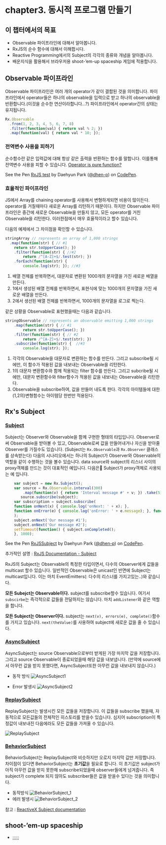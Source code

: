 # chapter3. 동시적 프로그램 만들기
## 이 챕터에서의 목표
- Observable 파이프라인에 대해서 알아봅니다.
- RxJS의 순수 함수에 대해서 이해합시다.
- Reactive Programming에서의 Subject의 각각의 종류와 개념을 알아봅니다.
- 배운지식을 활용해서 브라우저용 shoot-’em-up spaceship 게임에 적용합니다.

## Observable 파이프라인
Observable 파이프라인은 여러 개의 operator가 같이 결합된 것을 의미합니다. 파이프라인에서 operator들은 하나의 observable을 입력으로 받고 하나의 observable을 반환합니다.(이것을 순수한 연산이라합니다...?) 파이프라인에서 operator간의 상태는 유지됩니다.

```javascript
Rx.Observable  .from(1, 2, 3, 4, 5, 6, 7, 8)  .filter(function(val) { return val % 2; })
  .map(function(val) { return val * 10; });```
### 전역변수 사용을 피하기순수함수란 같은 입력값에 대해 항상 같은 출력을 반환하는 함수를 말합니다. 이를통해 전역변수 사용을 피할 수 있습니다. [Operator is pure function?](https://github.com/ReactiveX/rxjs/blob/master/doc/operators.md)
<p data-height="265" data-theme-id="0" data-slug-hash="xOaNaL" data-default-tab="result" data-user="dhen-p" data-embed-version="2" class="codepen">See the Pen <a href="http://codepen.io/dhen-p/pen/xOaNaL/">RxJS test</a> by Daehyun Park (<a href="http://codepen.io/dhen-p">@dhen-p</a>) on <a href="http://codepen.io">CodePen</a>.</p><script async src="http://assets.codepen.io/assets/embed/ei.js"></script>### 효율적인 파이프라인JS에서 Array를 chaining operator를 사용해서 변형하게되면 비용이 많이든다. operator를 거칠때마다 새로운 Array를 리턴하기 때문이다. 하지만 Observable 파이프라인은 중간에 새로운 Observable을 만들지 않고, 모든 operator를 거친 Observable을 리턴한다. 이러한점에서 매우 효율적이라고 할수 있습니다.
다음의 예제에서 그 차이점을 확인할 수 있습니다.
```javascript
stringArray // represents an array of 1,000 strings
  .map(function(str) { // #1    return str.toUpperCase(); })	.filter(function(str) { //#2		return /^[A-Z]+$/.test(str); })	.forEach(function(str) {		console.log(str); }); //#3```
1. 배열 전체를 반복하면서, 대문자로 변환된 1000개의 문자열을 가진 새로운 배열을 만든다.
2. 1에서 생성된 배열 전체를 반복하면서, 표현식에 맞는 1000개의 문자열을 가진 새로운 배열을 만든다.
3. 2에서 생선된 배열 전체를 반복하면서, 1000개의 문자열을 로그로 찍는다.

같은 상황을 Observable로 표현했을때는 다음과 같습니다.

```javascript
stringObservable // represents an observable emitting 1,000 strings
    .map(function(str) { // #1	    return str.toUpperCase(); })    .filter(function(str) { // #2    	return /^[A-Z]+$/.test(str); })
    .subscribe(function(str) {  //#3
     	console.log(str); });
```

1. 각각의 Observable을 대문자로 변환하는 함수를 만든다. 그리고 subscribe될 시에만, 이 함수가 적용된 값을 내보내는 Observable을 리턴한다.
2. 1의 대문자 변환함수와 함께 적용되는 filter 함수를 만든다. 그리고 subcribe될 시에만, 대문자 변환함수와 filter함수가 적용된 값을 내보내는 Observable을 리턴한다.
3. Observable을 subscribe하여, 값을 만들어 내도록 한다. 각각의 아이템들에 대한 (1,2의)변형함수는 아이템당 한번만 적용된다.

## Rx's Subject
### [Subject](http://xgrommx.github.io/rx-book/content/subjects/subject/index.html)
Subject는 Observer와 Observable을 함께 구현한 형태의 타입입니다. Observer로써 Observable을 받아볼 수 있고,  Observable로써 값을 만들어내거나 자신을 받아줄 Observer를 가질수도 있습니다. (Subject는 `Rx.Observable`과 `Rx.Observer` 클래스를 상속받는다)
다음의 시나리오에서는 하나의 Subject가  Observer와 Observable의 역할을 같이 수행하는 것을 볼수 있습니다. data source와 subject의 리스너 사이의 proxy객체를 만드는 것이 대표적인 예입니다.
다음은 Subject가 proxy객체로 사용되는 예 입니다.

```javascript
	var subject = new Rx.Subject();	var source = Rx.Observable.interval(300)		.map(function(v) { return 'Interval message #' + v; }) .take(5);	   source.subscribe(subject);	var subscription = subject.subscribe(	function onNext(x) { console.log('onNext: ' + x); },	function onError(e) { console.log('onError: ' + e.message); }, function onCompleted() 	{ console.log('onCompleted'); }	);	subject.onNext('Our message #1');	subject.onNext('Our message #2');	setTimeout(function() { subject.onCompleted();	}, 1000);
```

<p data-height="265" data-theme-id="0" data-slug-hash="PzyoOw" data-default-tab="result" data-user="dhen-p" data-embed-version="2" class="codepen">See the Pen <a href="http://codepen.io/dhen-p/pen/PzyoOw/">RxJSSubject</a> by Daehyun Park (<a href="http://codepen.io/dhen-p">@dhen-p</a>) on <a href="http://codepen.io">CodePen</a>.</p>
<script async src="http://assets.codepen.io/assets/embed/ei.js"></script>

추가적인 설명 : [RxJS Documentation - Subject](https://github.com/ReactiveX/rxjs/blob/master/doc/subject.md)

 RxJS의 Subject는 Observable의 특정한 타입이면서, 다수의 Observer에게 값들을 multicast 할수 있습니다. 일반적인 Observable은 unicast인 반면에 Subject는 multicast입니다.
 이는 마치 EventEmitters(: 다수의 리스너를 가지고있는..)와 같습니다.

 **모든 Subejct는 Observable이다.** subject를 subscribe할수 있습니다. 여기서 `subscirbe`는 즉각적으로 값들을 전달하지는 않습니다. 마치 `addListener`와 같은 역할을 합니다.

 **모든 Subject는  Observer이다.**  subject는 `next(v), errors(e), complete()`함수를 가지고 있습니다. `next(theValue)`를 사용하여 subject에 새로운 값을 줄 수 있습니다.

### [AsyncSubject](http://xgrommx.github.io/rx-book/content/subjects/async_subject/index.html)
  AsyncSubject는 source Observable으로부터 받게된 가장 마지막 값을 저장합니다. 그리고 source Observable이 종료되었을때 해당 값을 내보냅니다. (만약에 source에서 아무런 값을 받지 못했다면, AsyncSubject또한 아무런 값을 내보내지 않습니다.)
- 동작 방식
![AsyncSubject1](http://reactivex.io/documentation/operators/images/S.AsyncSubject.png)

- Error 발생시
![AsyncSubject2](http://reactivex.io/documentation/operators/images/S.AsyncSubject.e.png)

### [ReplaySubject](http://xgrommx.github.io/rx-book/content/subjects/replay_subject/index.html)
  ReplaySubject는 발생시킨 모든 값들을 저장합니다. 이 값들을 subscribe 했을때, 자동적으로 모든값들의 전체적인 히스토리를 받을수 있습니다. 심지어  subscription이 특정값이 내보내진 다음에라도 모든 값들을 가져올 수 있습니다.

  ![ReplaySubject](http://reactivex.io/documentation/operators/images/S.ReplaySubject.png)

### [BehaviorSubject](http://xgrommx.github.io/rx-book/content/subjects/behavior_subject/index.html)
  BehaviorSubject는 ReplaySubject와 비슷하지만 오로지 마지막 값만 저장합니다. 차이점이 있다면 BehaviorSubject는 **초기값**을 필요로 합니다. 이 초기값은 subject가 아직 아무런 값을 받지 못한채 subscribe되었을때 observer들에게 넘겨줍니다. 즉 subject가 complete 되지 않아도 subscriber들은 값을 받을수 있다는 것을 의미합니다.
  - 동작방식
  ![BehaviorSubject_1](http://reactivex.io/documentation/operators/images/S.BehaviorSubject.png)
  - 에러 발생시
  ![BehaviorSubject_2](http://reactivex.io/documentation/operators/images/S.BehaviorSubject.e.png)

참고 : [ReactiveX Subject documentation](http://reactivex.io/documentation/subject.html)

## shoot-’em-up spaceship
- ;;;;;
